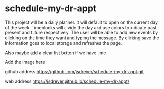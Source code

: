 # schedule-my-dr-appt
This project will be a daily planner. it will default to open on the current day of the week. Timeblocks will divide the day and use colors to indicate past present and future respectively.
The user will be able to add new events by clicking on the time they want and typing the message. By clicking save the information goes to local storage and refreshes the page.

Also maybe add a clear list button if we have time

Add the image here

github address 
https://github.com/jsdrever/schedule-my-dr-appt.git

web address 
https://jsdrever.github.io/schedule-my-dr-appt/